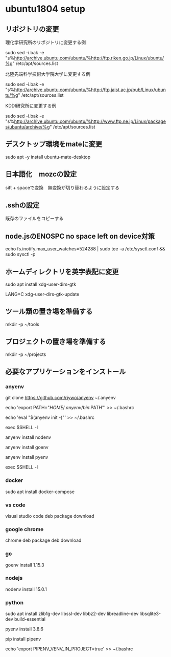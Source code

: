 # ubuntu1804 setup

## リポジトリの変更

理化学研究所のリポジトリに変更する例

sudo sed -i.bak -e "s%http://archive.ubuntu.com/ubuntu/%http://ftp.riken.go.jp/Linux/ubuntu/%g" /etc/apt/sources.list

北陸先端科学技術大学院大学に変更する例

sudo sed -i.bak -e "s%http://archive.ubuntu.com/ubuntu/%http://ftp.jaist.ac.jp/pub/Linux/ubuntu/%g" /etc/apt/sources.list

KDDI研究所に変更する例

sudo sed -i.bak -e "s%http://archive.ubuntu.com/ubuntu/%http://www.ftp.ne.jp/Linux/packages/ubuntu/archive/%g" /etc/apt/sources.list

## デスクトップ環境をmateに変更

sudo apt -y install ubuntu-mate-desktop 

## 日本語化　mozcの設定

sift + spaceで変換　無変換が切り替わるように設定する

## .sshの設定

既存のファイルをコピーする

## node.jsのENOSPC no space left on device対策

echo fs.inotify.max_user_watches=524288 | sudo tee -a /etc/sysctl.conf && sudo sysctl -p

## ホームディレクトリを英字表記に変更

sudo apt install xdg-user-dirs-gtk

LANG=C xdg-user-dirs-gtk-update

## ツール類の置き場を準備する

mkdir -p ~/tools

## プロジェクトの置き場を準備する

mkdir -p ~/projects

## 必要なアプリケーションをインストール

### anyenv
git clone https://github.com/riywo/anyenv ~/.anyenv

echo 'export PATH="$HOME/.anyenv/bin:$PATH"' >> ~/.bashrc

echo 'eval "$(anyenv init -)"' >> ~/.bashrc

exec $SHELL -l

anyenv install nodenv

anyenv install goenv

anyenv install pyenv

exec $SHELL -l

### docker

sudo apt install docker-compose

### vs code
visual studio code deb package download

### google chrome
chrome deb package deb download

### go

goenv install 1.15.3

### nodejs

nodenv install 15.0.1

### python

sudo apt install zlib1g-dev libssl-dev libbz2-dev libreadline-dev libsqlite3-dev build-essential

pyenv install 3.8.6

pip install pipenv

echo 'export PIPENV_VENV_IN_PROJECT=true' >> ~/.bashrc

